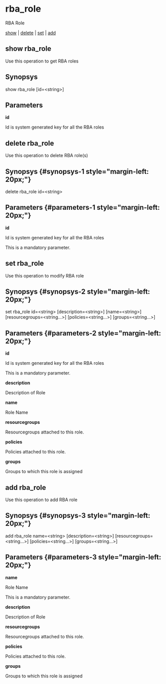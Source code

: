 # rba\_role

RBA Role

[show](#show%20rba_role) | [delete](#delete%20rba_role) | [set](#set%20rba_role) | [add](#add%20rba_role)

## show rba\_role

Use this operation to get RBA roles

## Synopsys 

show rba\_role \[id=&lt;string&gt;\]

## Parameters 

**id**

Id is system generated key for all the RBA roles

## delete rba\_role

Use this operation to delete RBA role(s)

## Synopsys {#synopsys-1 style="margin-left: 20px;"}

delete rba\_role id=&lt;string&gt;

## Parameters {#parameters-1 style="margin-left: 20px;"}

**id**

Id is system generated key for all the RBA roles

This is a mandatory parameter.

## set rba\_role

Use this operation to modify RBA role

## Synopsys {#synopsys-2 style="margin-left: 20px;"}

set rba\_role id=&lt;string&gt; \[description=&lt;string&gt;\] \[name=&lt;string&gt;\] \[resourcegroups=&lt;string...&gt;\] \[policies=&lt;string...&gt;\] \[groups=&lt;string...&gt;\]

## Parameters {#parameters-2 style="margin-left: 20px;"}

**id**

Id is system generated key for all the RBA roles

This is a mandatory parameter.

**description**

Description of Role

**name**

Role Name

**resourcegroups**

Resourcegroups attached to this role.

**policies**

Policies attached to this role.

**groups**

Groups to which this role is assigned

## add rba\_role

Use this operation to add RBA role

## Synopsys {#synopsys-3 style="margin-left: 20px;"}

add rba\_role name=&lt;string&gt; \[description=&lt;string&gt;\] \[resourcegroups=&lt;string...&gt;\] \[policies=&lt;string...&gt;\] \[groups=&lt;string...&gt;\]

## Parameters {#parameters-3 style="margin-left: 20px;"}

**name**

Role Name

This is a mandatory parameter.

**description**

Description of Role

**resourcegroups**

Resourcegroups attached to this role.

**policies**

Policies attached to this role.

**groups**

Groups to which this role is assigned
